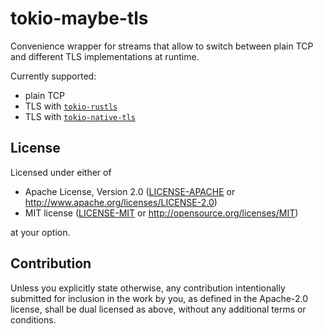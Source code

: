 # tokio-maybe-tls

Convenience wrapper for streams that allow to switch between plain TCP and different TLS
implementations at runtime.

Currently supported:

- plain TCP
- TLS with [`tokio-rustls`]
- TLS with [`tokio-native-tls`]

[`tokio-rustls`]: https://crates.io/crates/tokio-rustls
[`tokio-native-tls`]: https://crates.io/crates/tokio-native-tls

## License

Licensed under either of

 * Apache License, Version 2.0
   ([LICENSE-APACHE](LICENSE-APACHE) or http://www.apache.org/licenses/LICENSE-2.0)
 * MIT license
   ([LICENSE-MIT](LICENSE-MIT) or http://opensource.org/licenses/MIT)

at your option.

## Contribution

Unless you explicitly state otherwise, any contribution intentionally submitted
for inclusion in the work by you, as defined in the Apache-2.0 license, shall be
dual licensed as above, without any additional terms or conditions.
